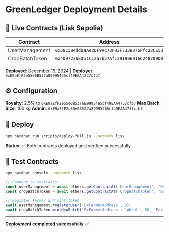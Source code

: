 # GreenLedger Deployment Details

## 🚀 Live Contracts (Lisk Sepolia)

| Contract | Address | Explorer |
|----------|---------|----------|
| UserManagement | `0x58C584ddDaAe2DF9Ac73F33F733B876Ffc23CE53` | [View](https://sepolia-blockscout.lisk.com/address/0x58C584ddDaAe2DF9Ac73F33F733B876Ffc23CE53) |
| CropBatchToken | `0x4097236ED51C12a7b57Af129190E0166248709D0` | [View](https://sepolia-blockscout.lisk.com/address/0x4097236ED51C12a7b57Af129190E0166248709D0) |

**Deployed**: December 19, 2024 | **Deployer**: `0xE9aEfF2e55e0B537a89995465cf49EAA4737cfb7`

## ⚙️ Configuration

**Royalty**: 2.5% to `0xE9aEfF2e55e0B537a89995465cf49EAA4737cfb7`
**Max Batch Size**: 100 kg
**Admin**: `0xE9aEfF2e55e0B537a89995465cf49EAA4737cfb7`

## 🚀 Deploy

```bash
npx hardhat run scripts/deploy-full.js --network lisk
```

**Status**: ✅ Both contracts deployed and verified successfully

## 🧪 Test Contracts

```bash
npx hardhat console --network lisk
```

```javascript
// Connect to contracts
const userManagement = await ethers.getContractAt('UserManagement', '0x58C584ddDaAe2DF9Ac73F33F733B876Ffc23CE53');
const cropBatchToken = await ethers.getContractAt('CropBatchToken', '0x4097236ED51C12a7b57Af129190E0166248709D0');

// Register farmer and mint token
await userManagement.registerUser('0xFarmerAddress', 0);
await cropBatchToken.mintNewBatch('0xFarmerAddress', 'Wheat', 50, 'Farm', Date.now(), 'Notes', 'ipfs://QmHash');
```

---

**Deployment completed successfully** ✅
